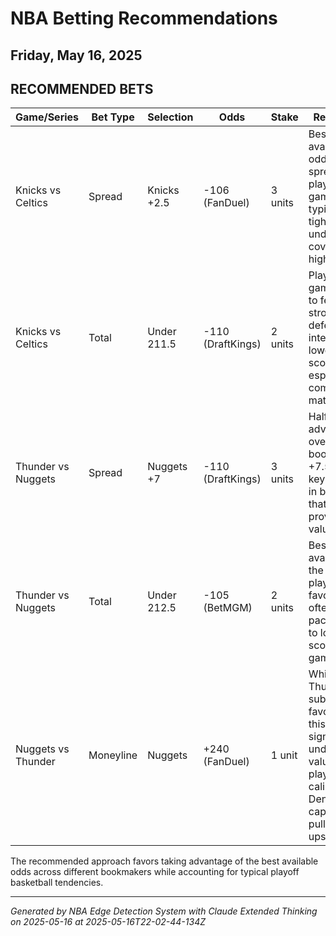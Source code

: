 # NBA Betting Recommendations
## Friday, May 16, 2025

## RECOMMENDED BETS
| Game/Series | Bet Type | Selection | Odds | Stake | Reasoning |
|-------------|----------|-----------|------|-------|-----------|
| Knicks vs Celtics | Spread | Knicks +2.5 | -106 (FanDuel) | 3 units | Best available odds for the spread; playoff games are typically tighter with underdogs covering at higher rates. |
| Knicks vs Celtics | Total | Under 211.5 | -110 (DraftKings) | 2 units | Playoff games tend to feature stronger defensive intensity and lower scoring, especially in competitive matchups. |
| Thunder vs Nuggets | Spread | Nuggets +7 | -110 (DraftKings) | 3 units | Half-point advantage over other bookmakers' +7.5 lines; key number in basketball that could prove valuable. |
| Thunder vs Nuggets | Total | Under 212.5 | -105 (BetMGM) | 2 units | Best odds available for the under; playoff favorites often control pace leading to lower-scoring games. |
| Nuggets vs Thunder | Moneyline | Nuggets | +240 (FanDuel) | 1 unit | While Thunder are substantial favorites, this offers significant underdog value for a playoff-caliber Denver team capable of pulling an upset. |

The recommended approach favors taking advantage of the best available odds across different bookmakers while accounting for typical playoff basketball tendencies.

---
*Generated by NBA Edge Detection System with Claude Extended Thinking on 2025-05-16 at 2025-05-16T22-02-44-134Z*
